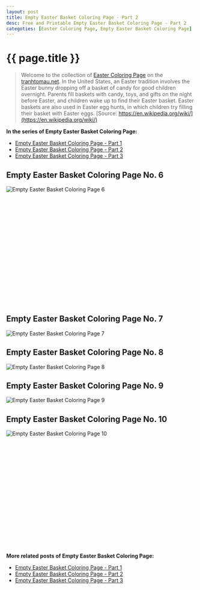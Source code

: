 ```yaml
---
layout: post
title: Empty Easter Basket Coloring Page - Part 2
desc: Free and Printable Empty Easter Basket Coloring Page - Part 2
categoties: [Easter Coloring Page, Empty Easter Basket Coloring Page]
---
```

{{ page.title }}
================
> Welcome to the collection of [Easter Coloring Page](http://tranhtomau.net/) on the [tranhtomau.net](http://tranhtomau.net/). In the United States, an Easter tradition involves the Easter bunny dropping off a basket of candy for good children overnight. Parents fill baskets with candy, toys, and gifts on the night before Easter, and children wake up to find their Easter basket. Easter baskets are also used in Easter egg hunts, in which children try filling their basket with Easter eggs. [Source: https://en.wikipedia.org/wiki/](https://en.wikipedia.org/wiki/)

**In the series of Empty Easter Basket Coloring Page:**

* [Empty Easter Basket Coloring Page - Part 1](http://tranhtomau.net/2018/08/16/Empty-Easter-Basket-Coloring-Page-part-1.html)
* [Empty Easter Basket Coloring Page - Part 2](http://tranhtomau.net/2018/08/16/Empty-Easter-Basket-Coloring-Page-part-2.html)
* [Empty Easter Basket Coloring Page - Part 3](http://tranhtomau.net/2018/08/16/Empty-Easter-Basket-Coloring-Page-part-3.html)

## Empty Easter Basket Coloring Page No. 6
![Empty Easter Basket Coloring Page 6](http://tranhtomau.net/img2/Empty-Easter-Basket-Coloring-Page%20(6).jpg "Empty Easter Basket Coloring Page 6")

<script async src="//pagead2.googlesyndication.com/pagead/js/adsbygoogle.js"></script><!-- Texxtonly --><ins class="adsbygoogle" style="display:inline-block;width:336px;height:280px" data-ad-client="ca-pub-6753140515841889" data-ad-slot="3207852233"></ins><script>(adsbygoogle = window.adsbygoogle || []).push({}); </script>

## Empty Easter Basket Coloring Page No. 7
![Empty Easter Basket Coloring Page 7](http://tranhtomau.net/img2/Empty-Easter-Basket-Coloring-Page%20(7).jpg "Empty Easter Basket Coloring Page 7")

## Empty Easter Basket Coloring Page No. 8
![Empty Easter Basket Coloring Page 8](http://tranhtomau.net/img2/Empty-Easter-Basket-Coloring-Page%20(8).jpg "Empty Easter Basket Coloring Page 8")

## Empty Easter Basket Coloring Page No. 9
![Empty Easter Basket Coloring Page 9](http://tranhtomau.net/img2/Empty-Easter-Basket-Coloring-Page%20(9).jpg "Empty Easter Basket Coloring Page 9")

## Empty Easter Basket Coloring Page No. 10
![Empty Easter Basket Coloring Page 10](http://tranhtomau.net/img2/Empty-Easter-Basket-Coloring-Page%20(10).jpg "Empty Easter Basket Coloring Page 10")

<script async src="//pagead2.googlesyndication.com/pagead/js/adsbygoogle.js"></script><!-- Texxtonly --><ins class="adsbygoogle" style="display:inline-block;width:336px;height:280px" data-ad-client="ca-pub-6753140515841889" data-ad-slot="3207852233"></ins><script>(adsbygoogle = window.adsbygoogle || []).push({}); </script>

**More related posts of Empty Easter Basket Coloring Page:**

* [Empty Easter Basket Coloring Page - Part 1](http://tranhtomau.net/2018/08/16/Empty-Easter-Basket-Coloring-Page-part-1.html)
* [Empty Easter Basket Coloring Page - Part 2](http://tranhtomau.net/2018/08/16/Empty-Easter-Basket-Coloring-Page-part-2.html)
* [Empty Easter Basket Coloring Page - Part 3](http://tranhtomau.net/2018/08/16/Empty-Easter-Basket-Coloring-Page-part-3.html)

